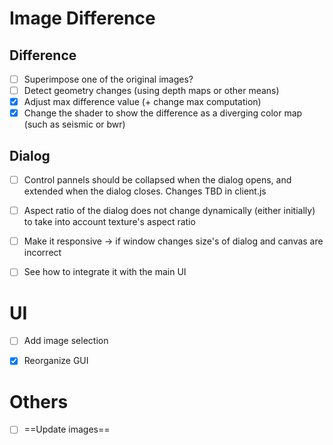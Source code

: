 # Image Difference

## Difference
- [ ] Superimpose one of the original images?
- [ ] Detect geometry changes (using depth maps or other means)
- [x] Adjust max difference value (+ change max computation)
- [x] Change the shader to show the difference as a diverging color map (such as seismic or bwr)

## Dialog
- [ ] Control pannels should be collapsed when the dialog opens, and extended when the dialog closes. Changes TBD in client.js
- [ ] Aspect ratio of the dialog does not change dynamically (either initially) to take into account texture's aspect ratio
- [ ] Make it responsive -> if window changes size's of dialog and canvas are incorrect
- [ ] See how to integrate it with the main UI


# UI

- [ ] Add image selection
- [x] Reorganize GUI


# Others

- [ ] ==Update images==
